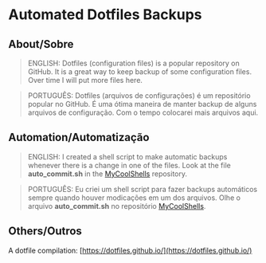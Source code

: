 # Automated Dotfiles Backups

## About/Sobre

> ENGLISH: Dotfiles (configuration files) is a popular repository on GitHub. It is a great way to keep backup of some configuration files. Over time I will put more files here.

> PORTUGUÊS: Dotfiles (arquivos de configurações) é um repositório popular no GitHub. É uma ótima maneira de manter backup de alguns arquivos de configuração. Com o tempo colocarei mais arquivos aqui.

## Automation/Automatização

> ENGLISH: I created a shell script to make automatic backups whenever there is a change in one of the files. Look at the file **auto_commit.sh** in the [MyCoolShells](https://github.com/BON4S/MyCoolShells) repository.

> PORTUGUÊS: Eu criei um shell script para fazer backups automáticos sempre quando houver modicações em um dos arquivos. Olhe o arquivo **auto_commit.sh** no repositório [MyCoolShells](https://github.com/BON4S/MyCoolShells).

## Others/Outros

A dotfile compilation: [https://dotfiles.github.io/](https://dotfiles.github.io/)

